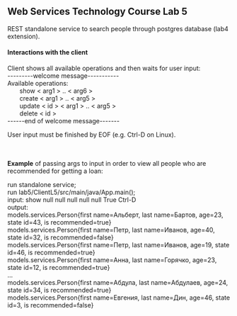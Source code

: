 <h2>Web Services Technology Course
Lab 5</h2>
<p> REST standalone service to search people through postgres database (lab4 extension). </p>
<h4>Interactions with the client</h4>
Client shows all available operations and then waits for user input:<br>
---------welcome message-----------<br>
Available operations:<br>
&nbsp;&nbsp;&nbsp;&nbsp;&nbsp;&nbsp; show < arg1 > .. < arg6 ><br>
&nbsp;&nbsp;&nbsp;&nbsp;&nbsp;&nbsp; create < arg1 > .. < arg5 ><br>
&nbsp;&nbsp;&nbsp;&nbsp;&nbsp;&nbsp; update < id > < arg1 > .. < arg5 ><br>
&nbsp;&nbsp;&nbsp;&nbsp;&nbsp;&nbsp; delete < id ><br>
------end of welcome message-------<br>

User input must be finished by EOF (e.g. Ctrl-D on Linux). <br>
<br><br>
<p><strong>Example</strong> of passing args to input in order to view all people who are recommended for getting a loan:</p>
run standalone service;<br>
run lab5/ClientL5/src/main/java/App.main();<br>
input: show null null null null null True Ctrl-D<br>
output:<br>
models.services.Person{first name=Альберт, last name=Бартов, age=23, state id=43, is recommended=true} <br>
models.services.Person{first name=Петр, last name=Иванов, age=40, state id=32, is recommended=false} <br>
models.services.Person{first name=Петр, last name=Иванов, age=19, state id=46, is recommended=true} <br>
models.services.Person{first name=Анна, last name=Горячко, age=23, state id=12, is recommended=true} <br>
... <br>
models.services.Person{first name=Абдула, last name=Абдулаев, age=24, state id=34, is recommended=true} <br>
models.services.Person{first name=Евгения, last name=Дин, age=46, state id=3, is recommended=false}<br>